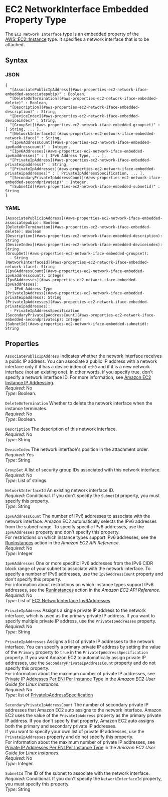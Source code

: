 # EC2 NetworkInterface Embedded Property Type<a name="aws-properties-ec2-network-iface-embedded"></a>

The `EC2 Network Interface` type is an embedded property of the [AWS::EC2::Instance](aws-properties-ec2-instance.md) type\. It specifies a network interface that is to be attached\.

## Syntax<a name="w4ab1c21c14d797b5"></a>

### JSON<a name="aws-properties-ec2-network-iface-embedded-syntax.json"></a>

```
{
  "[AssociatePublicIpAddress](#aws-properties-ec2-network-iface-embedded-associatepubip)" : Boolean,
  "[DeleteOnTermination](#aws-properties-ec2-network-iface-embedded-delete)" : Boolean,
  "[Description](#aws-properties-ec2-network-iface-embedded-description)" : String,
  "[DeviceIndex](#aws-properties-ec2-network-iface-embedded-deviceindex)" : String,
  "[GroupSet](#aws-properties-ec2-network-iface-embedded-groupset)" : [ String, ... ],
  "[NetworkInterfaceId](#aws-properties-ec2-network-iface-embedded-network-iface)" : String,
  "[Ipv6AddressCount](#aws-properties-ec2-network-iface-embedded-ipv6addresscount)" : Integer,
  "[Ipv6Addresses](#aws-properties-ec2-network-iface-embedded-ipv6addresses)" : [ IPv6 Address Type, ... ],
  "[PrivateIpAddress](#aws-properties-ec2-network-iface-embedded-privateipaddress)" : String,
  "[PrivateIpAddresses](#aws-properties-ec2-network-iface-embedded-privateipaddresses)" : [ PrivateIpAddressSpecification, ... ],
  "[SecondaryPrivateIpAddressCount](#aws-properties-ec2-network-iface-embedded-secondprivateip)" : Integer,
  "[SubnetId](#aws-properties-ec2-network-iface-embedded-subnetid)" : String
}
```

### YAML<a name="aws-properties-ec2-network-iface-embedded-syntax.yaml"></a>

```
[AssociatePublicIpAddress](#aws-properties-ec2-network-iface-embedded-associatepubip): Boolean
[DeleteOnTermination](#aws-properties-ec2-network-iface-embedded-delete): Boolean
[Description](#aws-properties-ec2-network-iface-embedded-description): String
[DeviceIndex](#aws-properties-ec2-network-iface-embedded-deviceindex): String
[GroupSet](#aws-properties-ec2-network-iface-embedded-groupset):
  - String
[NetworkInterfaceId](#aws-properties-ec2-network-iface-embedded-network-iface): String
[Ipv6AddressCount](#aws-properties-ec2-network-iface-embedded-ipv6addresscount): Integer
[Ipv6Addresses](#aws-properties-ec2-network-iface-embedded-ipv6addresses):
  - IPv6 Address Type
[PrivateIpAddress](#aws-properties-ec2-network-iface-embedded-privateipaddress): String
[PrivateIpAddresses](#aws-properties-ec2-network-iface-embedded-privateipaddresses):
  - PrivateIpAddressSpecification
[SecondaryPrivateIpAddressCount](#aws-properties-ec2-network-iface-embedded-secondprivateip): Integer
[SubnetId](#aws-properties-ec2-network-iface-embedded-subnetid): String
```

## Properties<a name="w4ab1c21c14d797b7"></a>

`AssociatePublicIpAddress`  <a name="aws-properties-ec2-network-iface-embedded-associatepubip"></a>
Indicates whether the network interface receives a public IP address\. You can associate a public IP address with a network interface only if it has a device index of `eth0` and if it is a new network interface \(not an existing one\)\. In other words, if you specify true, don't specify a network interface ID\. For more information, see [Amazon EC2 Instance IP Addressing](https://docs.aws.amazon.com/AWSEC2/latest/UserGuide/using-instance-addressing.html)\.  
*Required*: No  
*Type*: Boolean\.

`DeleteOnTermination`  <a name="aws-properties-ec2-network-iface-embedded-delete"></a>
Whether to delete the network interface when the instance terminates\.  
*Required*: No  
*Type*: Boolean\.

`Description`  <a name="aws-properties-ec2-network-iface-embedded-description"></a>
The description of this network interface\.  
*Required*: No  
*Type*: String

`DeviceIndex`  <a name="aws-properties-ec2-network-iface-embedded-deviceindex"></a>
The network interface's position in the attachment order\.  
*Required*: Yes  
*Type*: String

`GroupSet`  <a name="aws-properties-ec2-network-iface-embedded-groupset"></a>
A list of security group IDs associated with this network interface\.  
*Required*: No  
*Type*: List of strings\.

`NetworkInterfaceId`  <a name="aws-properties-ec2-network-iface-embedded-network-iface"></a>
An existing network interface ID\.  
*Required*: Conditional\. If you don't specify the `SubnetId` property, you must specify this property\.  
*Type*: String

`Ipv6AddressCount`  <a name="aws-properties-ec2-network-iface-embedded-ipv6addresscount"></a>
The number of IPv6 addresses to associate with the network interface\. Amazon EC2 automatically selects the IPv6 addresses from the subnet range\. To specify specific IPv6 addresses, use the `Ipv6Addresses` property and don't specify this property\.  
For restrictions on which instance types support IPv6 addresses, see the [RunInstances](https://docs.aws.amazon.com/AWSEC2/latest/APIReference/ApiReference-query-RunInstances.html) action in the *Amazon EC2 API Reference*\.  
*Required*: No  
*Type*: Integer

`Ipv6Addresses`  <a name="aws-properties-ec2-network-iface-embedded-ipv6addresses"></a>
One or more specific IPv6 addresses from the IPv6 CIDR block range of your subnet to associate with the network interface\. To specify a number of IPv6 addresses, use the `Ipv6AddressCount` property and don't specify this property\.  
For information about restrictions on which instance types support IPv6 addresses, see the [RunInstances](https://docs.aws.amazon.com/AWSEC2/latest/APIReference/ApiReference-query-RunInstances.html) action in the *Amazon EC2 API Reference*\.  
*Required*: No  
*Type*: List of [EC2 NetworkInterface Ipv6Addresses](aws-properties-ec2-networkinterface-ipv6addresses.md)

`PrivateIpAddress`  <a name="aws-properties-ec2-network-iface-embedded-privateipaddress"></a>
Assigns a single private IP address to the network interface, which is used as the primary private IP address\. If you want to specify multiple private IP address, use the `PrivateIpAddresses` property\.  
*Required*: No  
*Type*: String

`PrivateIpAddresses`  <a name="aws-properties-ec2-network-iface-embedded-privateipaddresses"></a>
Assigns a list of private IP addresses to the network interface\. You can specify a primary private IP address by setting the value of the `Primary` property to `true` in the `PrivateIpAddressSpecification` property\. If you want Amazon EC2 to automatically assign private IP addresses, use the `SecondaryPrivateIpAddressCount` property and do not specify this property\.  
For information about the maximum number of private IP addresses, see [Private IP Addresses Per ENI Per Instance Type](https://docs.aws.amazon.com/AWSEC2/latest/UserGuide/instance-types.html#AvailableIpPerENI) in the *Amazon EC2 User Guide for Linux Instances*\.  
*Required*: No  
*Type*: list of [PrivateIpAddressSpecification](aws-properties-ec2-network-interface-privateipspec.md)

`SecondaryPrivateIpAddressCount`  <a name="aws-properties-ec2-network-iface-embedded-secondprivateip"></a>
The number of secondary private IP addresses that Amazon EC2 auto assigns to the network interface\. Amazon EC2 uses the value of the `PrivateIpAddress` property as the primary private IP address\. If you don't specify that property, Amazon EC2 auto assigns both the primary and secondary private IP addresses\.  
If you want to specify your own list of private IP addresses, use the `PrivateIpAddresses` property and do not specify this property\.  
For information about the maximum number of private IP addresses, see [Private IP Addresses Per ENI Per Instance Type](https://docs.aws.amazon.com/AWSEC2/latest/UserGuide/instance-types.html#AvailableIpPerENI) in the *Amazon EC2 User Guide for Linux Instances*\.  
*Required*: No  
*Type*: Integer\.

`SubnetId`  <a name="aws-properties-ec2-network-iface-embedded-subnetid"></a>
The ID of the subnet to associate with the network interface\.  
*Required*: Conditional\. If you don't specify the `NetworkInterfaceId` property, you must specify this property\.  
*Type*: String